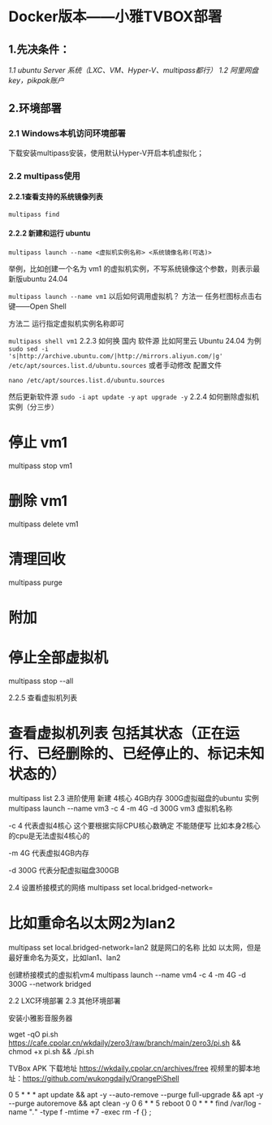 # Docker版本——小雅TVBOX部署

## 1.先决条件：

*1.1 ubuntu Server 系统（LXC、VM、Hyper-V、multipass都行）*
*1.2 阿里网盘key，pikpak账户*

## 2.环境部署

### 2.1 Windows本机访问环境部署

下载安装multipass安装，使用默认Hyper-V开启本机虚拟化；

### 2.2 multipass使用

#### 2.2.1查看支持的系统镜像列表

`multipass find`

#### 2.2.2 新建和运行 ubuntu

`multipass launch --name <虚拟机实例名称> <系统镜像名称(可选)>`

举例，比如创建一个名为 vm1 的虚拟机实例，不写系统镜像这个参数，则表示最新版ubuntu 24.04

`multipass launch --name vm1`
以后如何调用虚拟机？
方法一 任务栏图标点击右键——Open Shell


方法二 运行指定虚拟机实例名称即可

`multipass shell vm1`
2.2.3 如何换 国内 软件源 比如阿里云 Ubuntu 24.04 为例
`sudo sed -i 's|http://archive.ubuntu.com/|http://mirrors.aliyun.com/|g' /etc/apt/sources.list.d/ubuntu.sources`
或者手动修改 配置文件

`nano /etc/apt/sources.list.d/ubuntu.sources`


然后更新软件源
`sudo -i`
`apt update -y`
`apt upgrade -y`
2.2.4 如何删除虚拟机实例（分三步）
# 停止 vm1
multipass stop vm1
# 删除 vm1
multipass delete vm1
# 清理回收
multipass purge

# 附加

# 停止全部虚拟机
multipass stop --all

2.2.5 查看虚拟机列表
# 查看虚拟机列表 包括其状态（正在运行、已经删除的、已经停止的、标记未知状态的）
multipass list
2.3 进阶使用
新建 4核心 4GB内存 300G虚拟磁盘的ubuntu 实例
multipass launch --name vm3 -c 4 -m 4G -d 300G
vm3 虚拟机名称

-c 4 代表虚拟4核心 这个要根据实际CPU核心数确定 不能随便写 比如本身2核心的cpu是无法虚拟4核心的

-m 4G 代表虚拟4GB内存

-d 300G 代表分配虚拟磁盘300GB

2.4 设置桥接模式的网络
multipass set local.bridged-network=<name>
# 比如重命名以太网2为lan2
multipass set local.bridged-network=lan2
<name> 就是网口的名称 比如 以太网，但是最好重命名为英文，比如lan1、lan2

创建桥接模式的虚拟机vm4
multipass launch --name vm4 -c 4 -m 4G -d 300G --network bridged


2.2 LXC环境部署
2.3 其他环境部署



安装小雅影音服务器

wget -qO pi.sh https://cafe.cpolar.cn/wkdaily/zero3/raw/branch/main/zero3/pi.sh && chmod +x pi.sh && ./pi.sh






TVBox APK 下载地址 https://wkdaily.cpolar.cn/archives/free
视频里的脚本地址：https://github.com/wukongdaily/OrangePiShell


0 5 * * * apt update && apt -y --auto-remove --purge full-upgrade && apt -y --purge autoremove && apt clean -y
0 6 * * 5 reboot
0 0 * * * find /var/log -name "*.*" -type f -mtime +7 -exec rm -f {} \;



